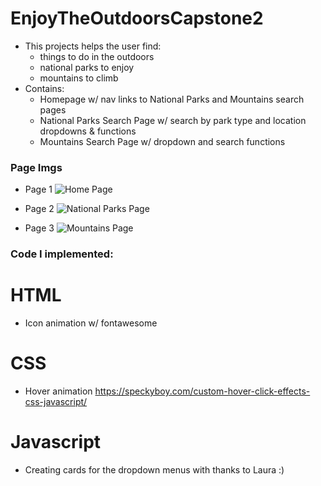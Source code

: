 # EnjoyTheOutdoorsCapstone2
- This projects helps the user find:
    - things to do in the outdoors
    - national parks to enjoy
    - mountains to climb
- Contains:
    - Homepage w/ nav links to National Parks and Mountains search pages
    - National Parks Search Page w/ search by park type and location dropdowns & functions
    - Mountains Search Page w/ dropdown and search functions

### Page Imgs
- Page 1
<img
  src="C:\Users\Student\LearnToCode\Capstone\EnjoyTheOutdoorsCapstone2\images\127.0.0.1_5500_ (1).png"
  alt="Home Page"
  title="Home Page"
  style="display: inline-block; margin: 0 auto; max-width: 300px">

- Page 2
<img
  src="C:\Users\Student\LearnToCode\Capstone\EnjoyTheOutdoorsCapstone2\images\127.0.0.1_5500_nationalparks.html.png"
  alt="National Parks Page"
  title="National Parks Page"
  style="display: inline-block; margin: 0 auto; max-width: 300px">

- Page 3
<img
  src="C:\Users\Student\LearnToCode\Capstone\EnjoyTheOutdoorsCapstone2\images\127.0.0.1_5500_mountains.html.png"
  alt="Mountains Page"
  title="Mountains Page"
  style="display: inline-block; margin: 0 auto; max-width: 300px">


### Code I implemented:
# HTML
- Icon animation w/ fontawesome
# CSS
- Hover animation https://speckyboy.com/custom-hover-click-effects-css-javascript/
# Javascript
- Creating cards for the dropdown menus with thanks to Laura :)

